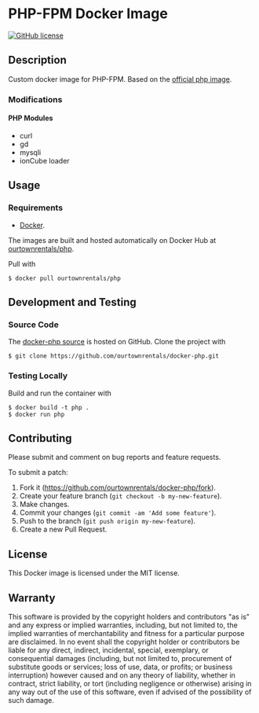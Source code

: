 # PHP-FPM Docker Image

[![GitHub license](https://img.shields.io/github/license/ourtownrentals/docker-php.svg)](./LICENSE.txt)

## Description

Custom docker image for PHP-FPM.
Based on the [official php image](https://hub.docker.com/_/php/).

### Modifications

#### PHP Modules

- curl
- gd
- mysqli
- ionCube loader

## Usage

### Requirements

- [Docker].

The images are built and hosted automatically on Docker Hub
at [ourtownrentals/php].

Pull with

```
$ docker pull ourtownrentals/php
```

[Docker]: https://www.docker.com/
[ourtownrentals/php]: https://hub.docker.com/r/ourtownrentals/php/

## Development and Testing

### Source Code

The [docker-php source] is hosted on GitHub.
Clone the project with

```
$ git clone https://github.com/ourtownrentals/docker-php.git
```

[docker-php source]: https://github.com/ourtownrentals/docker-php

### Testing Locally

Build and run the container with

```
$ docker build -t php .
$ docker run php
```

## Contributing

Please submit and comment on bug reports and feature requests.

To submit a patch:

1. Fork it (https://github.com/ourtownrentals/docker-php/fork).
2. Create your feature branch (`git checkout -b my-new-feature`).
3. Make changes.
4. Commit your changes (`git commit -am 'Add some feature'`).
5. Push to the branch (`git push origin my-new-feature`).
6. Create a new Pull Request.

## License

This Docker image is licensed under the MIT license.

## Warranty

This software is provided by the copyright holders and contributors "as is" and
any express or implied warranties, including, but not limited to, the implied
warranties of merchantability and fitness for a particular purpose are
disclaimed. In no event shall the copyright holder or contributors be liable for
any direct, indirect, incidental, special, exemplary, or consequential damages
(including, but not limited to, procurement of substitute goods or services;
loss of use, data, or profits; or business interruption) however caused and on
any theory of liability, whether in contract, strict liability, or tort
(including negligence or otherwise) arising in any way out of the use of this
software, even if advised of the possibility of such damage.
